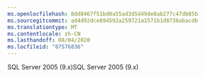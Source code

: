 ```yaml
---
ms.openlocfilehash: 8dd8467f51bd0a55ad3d5d49de8ab277c47db85b
ms.sourcegitcommit: ad4d92dce894592a259721a1571b1d8736abacdb
ms.translationtype: MT
ms.contentlocale: zh-CN
ms.lasthandoff: 08/04/2020
ms.locfileid: "87576836"
---
```

 <span data-ttu-id="a88ab-101">SQL Server 2005 (9.x)</span><span class="sxs-lookup"><span data-stu-id="a88ab-101">SQL Server 2005 (9.x)</span></span> 